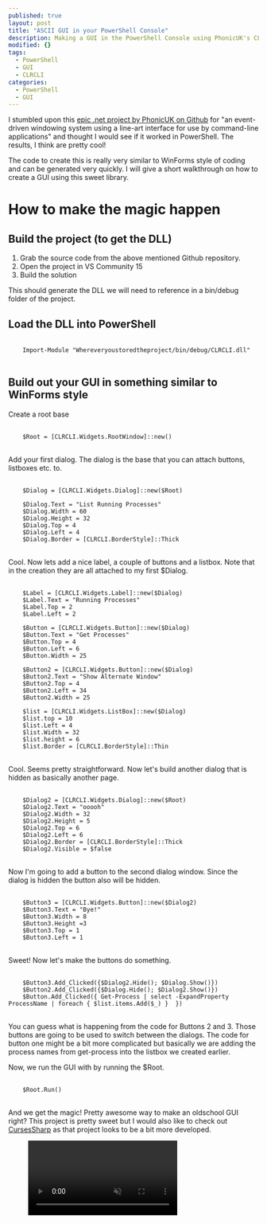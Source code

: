 ```yaml
---
published: true
layout: post
title: "ASCII GUI in your PowerShell Console"
description: Making a GUI in the PowerShell Console using PhonicUK's CLRCLI
modified: {}
tags: 
  - PowerShell
  - GUI
  - CLRCLI
categories: 
  - PowerShell
  - GUI
---
```


I stumbled upon this [epic .net project by PhonicUK on Github](https://github.com/PhonicUK/CLRCLI) for "an event-driven windowing system using a line-art interface for use by command-line applications" and thought I would see if it worked in PowerShell. The results, I think are pretty cool!

The code to create this is really very similar to WinForms style of coding and can be generated very quickly. I will give a short walkthrough on how to create a GUI using this sweet library.

# How to make the magic happen

<!-- more -->

## Build the project (to get the DLL)

1. Grab the source code from the above mentioned Github repository.
2. Open the project in VS Community 15
3. Build the solution

This should generate the DLL we will need to reference in a bin/debug folder of the project.


## Load the DLL into PowerShell

<pre> <code class="ps">
    Import-Module "Whereveryoustoredtheproject/bin/debug/CLRCLI.dll"
</code> </pre>

## Build out your GUI in something similar to WinForms style

Create a root base

<pre> <code class="ps">
    $Root = [CLRCLI.Widgets.RootWindow]::new()
</code> </pre>

Add your first dialog. The dialog is the base that you can attach buttons, listboxes etc. to.

<pre> <code class="ps">
    $Dialog = [CLRCLI.Widgets.Dialog]::new($Root)

    $Dialog.Text = "List Running Processes"
    $Dialog.Width = 60
    $Dialog.Height = 32
    $Dialog.Top = 4
    $Dialog.Left = 4
    $Dialog.Border = [CLRCLI.BorderStyle]::Thick
</code> </pre>

Cool. Now lets add a nice label, a couple of buttons and a listbox. Note that in the creation they are all attached to my first $Dialog.

<pre> <code class="ps">
    $Label = [CLRCLI.Widgets.Label]::new($Dialog)
    $Label.Text = "Running Processes"
    $Label.Top = 2
    $Label.Left = 2

    $Button = [CLRCLI.Widgets.Button]::new($Dialog)
    $Button.Text = "Get Processes"
    $Button.Top = 4
    $Button.Left = 6
    $Button.Width = 25

    $Button2 = [CLRCLI.Widgets.Button]::new($Dialog)
    $Button2.Text = "Show Alternate Window"
    $Button2.Top = 4
    $Button2.Left = 34
    $Button2.Width = 25

    $list = [CLRCLI.Widgets.ListBox]::new($Dialog)
    $list.top = 10
    $list.Left = 4
    $list.Width = 32
    $list.height = 6
    $list.Border = [CLRCLI.BorderStyle]::Thin
</code> </pre>

Cool. Seems pretty straightforward. Now let's build another dialog that is hidden as basically another page.

<pre> <code class="ps">
    $Dialog2 = [CLRCLI.Widgets.Dialog]::new($Root)
    $Dialog2.Text = "ooooh"
    $Dialog2.Width = 32
    $Dialog2.Height = 5
    $Dialog2.Top = 6
    $Dialog2.Left = 6
    $Dialog2.Border = [CLRCLI.BorderStyle]::Thick
    $Dialog2.Visible = $false
</code> </pre>

Now I'm going to add a button to the second dialog window. Since the dialog is hidden the button also will be hidden.

<pre> <code class="ps">
    $Button3 = [CLRCLI.Widgets.Button]::new($Dialog2)
    $Button3.Text = "Bye!"
    $Button3.Width = 8
    $Button3.Height =3
    $Button3.Top = 1
    $Button3.Left = 1
</code> </pre>

Sweet! Now let's make the buttons do something.

<pre> <code class="ps">
    $Button3.Add_Clicked({$Dialog2.Hide(); $Dialog.Show()})
    $Button2.Add_Clicked({$Dialog.Hide(); $Dialog2.Show()})
    $Button.Add_Clicked({ Get-Process | select -ExpandProperty ProcessName | foreach { $list.items.Add($_) }  })
</code> </pre>

You can guess what is happening from the code for Buttons 2 and 3. Those buttons are going to be used to switch between the dialogs. The code for button one might be a bit more complicated but basically we are adding the process names from get-process into the listbox we created earlier.

Now, we run the GUI with by running the $Root.

<pre> <code class="ps">
    $Root.Run()
</code> </pre>

And we get the magic! Pretty awesome way to make an oldschool GUI right? This project is pretty sweet but I would also like to check out [CursesSharp](https://github.com/sushihangover/CursesSharp) as that project looks to be a bit more developed.

<figure>
	<video autoplay muted loop playsinline>
        <source src="{{ site.url }}/images/Oldschool%20PowerShell%20UI.mp4" type="video/mp4">
        <source src="{{ site.url }}/images/Oldschool%20PowerShell%20UI.webm" type="video/webm">
    </video>
</figure>

